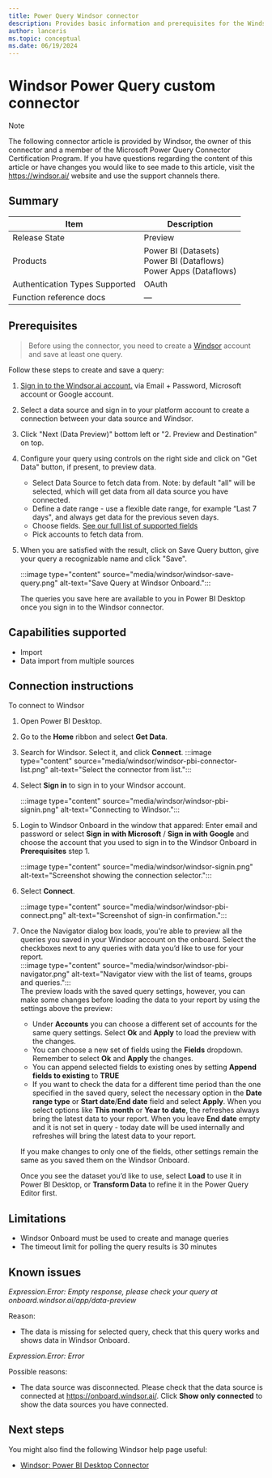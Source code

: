 ```yaml
---
title: Power Query Windsor connector
description: Provides basic information and prerequisites for the Windsor connector, supported authentication types, outlines limitations and issues.
author: lanceris
ms.topic: conceptual
ms.date: 06/19/2024
---
```


# Windsor Power Query custom connector

>[!Note]
>The following connector article is provided by Windsor, the owner of this connector and a member of the Microsoft Power Query Connector Certification Program. If you have questions regarding the content of this article or have changes you would like to see made to this article, visit the https://windsor.ai/ website and use the support channels there.

## Summary
| Item | Description                                                                       |
| ---- |-----------------------------------------------------------------------------------|
| Release State | Preview                                                                     |
| Products | Power BI (Datasets)<br/>Power BI (Dataflows)<br/> Power Apps (Dataflows) |
| Authentication Types Supported | OAuth                                  |
| Function reference docs | &mdash; |


## Prerequisites
>Before using the connector, you need to create a [Windsor](https://onboard.windsor.ai/) account and save at least one query.

Follow these steps to create and save a query:

1. [Sign in to the Windsor.ai account.](https://onboard.windsor.ai/login) via Email + Password, Microsoft account or Google account.

2. Select a data source and sign in to your platform account to create a connection between your data source and Windsor.

3. Click "Next (Data Preview)" bottom left or "2. Preview and Destination" on top.

4. Configure your query using controls on the right side and click on "Get Data" button, if present, to preview data.
    - Select Data Source to fetch data from. Note: by default "all" will be selected, which will get data from all data source you have connected.
    - Define a date range - use a flexible date range, for example “Last 7 days", and always get data for the previous seven days.
    - Choose fields. [See our full list of supported fields](https://windsor.ai/data-field/all/)
    - Pick accounts to fetch data from.

5. When you are satisfied with the result, click on Save Query button, give your query a recognizable name and click "Save".
    
    :::image type="content" source="media/windsor/windsor-save-query.png" alt-text="Save Query at Windsor Onboard.":::

    The queries you save here are available to you in Power BI Desktop once you sign in to the Windsor connector.


## Capabilities supported
* Import 
* Data import from multiple sources

## Connection instructions
To connect to Windsor
1. Open Power BI Desktop.

2. Go to the **Home** ribbon and select **Get Data**.

3. Search for Windsor. Select it, and click **Connect**.
   :::image type="content" source="media/windsor/windsor-pbi-connector-list.png" alt-text="Select the connector from list.":::

5. Select **Sign in** to sign in to your Windsor account.  

   :::image type="content" source="media/windsor/windsor-pbi-signin.png" alt-text="Connecting to Windsor.":::

6. Login to Windsor Onboard in the window that appared: Enter email and password or select **Sign in with Microsoft** / **Sign in with Google** and choose the account that you used to sign in to the Windsor Onboard in **Prerequisites** step 1.

   :::image type="content" source="media/windsor/windsor-signin.png" alt-text="Screenshot showing the connection selector.":::

7. Select **Connect**.  

   :::image type="content" source="media/windsor/windsor-pbi-connect.png" alt-text="Screenshot of sign-in confirmation.":::

9. Once the Navigator dialog box loads, you're able to preview all the queries you saved in your Windsor account on the onboard. Select the checkboxes next to any queries with data you’d like to use for your report.  
   :::image type="content" source="media/windsor/windsor-pbi-navigator.png" alt-text="Navigator view with the list of teams, groups and queries.":::  
   The preview loads with the saved query settings, however, you can make some changes before loading the data to your report by using the settings above the preview:
   - Under **Accounts** you can choose a different set of accounts for the same query settings. Select **Ok** and **Apply** to load the preview with the changes.
   - You can choose a new set of fields using the **Fields** dropdown. Remember to select **Ok** and **Apply** the changes.
   - You can append selected fields to existing ones by setting **Append fields to existing** to **TRUE**
   - If you want to check the data for a different time period than the one specified in the saved query, select the necessary option in the **Date range type** or **Start date**/**End date** field and select **Apply**. When you select options like **This month** or **Year to date**, the refreshes always bring the latest data to your report. When you leave **End date** empty and it is not set in query - today date will be used internally and refreshes will bring the latest data to your report.

    If you make changes to only one of the fields, other settings remain the same as you saved them on the Windsor Onboard.

    Once you see the dataset you’d like to use, select **Load** to use it in Power BI Desktop, or **Transform Data** to refine it in the Power Query Editor first.

## Limitations
- Windsor Onboard must be used to create and manage queries
- The timeout limit for polling the query results is 30 minutes

## Known issues

*Expression.Error: Empty response, please check your query at onboard.windsor.ai/app/data-preview*

Reason:
- The data is missing for selected query, check that this query works and shows data in Windsor Onboard.

*Expression.Error: Error*

Possible reasons:
- The data source was disconnected. Please check that the data source is connected at https://onboard.windsor.ai/. Click **Show only connected** to show the data sources you have connected.

## Next steps

You might also find the following Windsor help page useful:

* [Windsor: Power BI Desktop Connector](https://windsor.ai/power-bi-desktop-connector-installation-guide/)